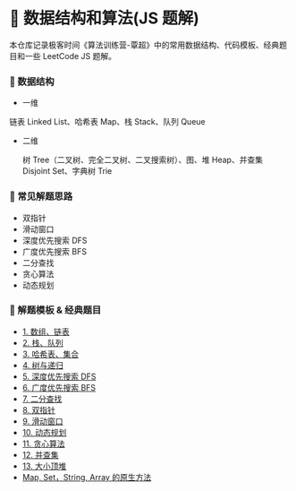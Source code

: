 # 🤔 数据结构和算法(JS 题解)

本仓库记录极客时间《算法训练营-覃超》中的常用数据结构、代码模板、经典题目和一些 LeetCode JS 题解。

### 💯 数据结构

- 一维

链表 Linked List、哈希表 Map、栈 Stack、队列 Queue

- 二维

  树 Tree（二叉树、完全二叉树、二叉搜索树）、图、堆 Heap、并查集 Disjoint Set、字典树 Trie

### 🌲 常见解题思路

- 双指针
- 滑动窗口
- 深度优先搜索 DFS
- 广度优先搜索 BFS
- 二分查找
- 贪心算法
- 动态规划

### 🤔 解题模板 & 经典题目

- [1. 数组、链表](https://github.com/ufresh2013/-algorithm015/blob/master/%E4%BB%A3%E7%A0%81%E6%A8%A1%E6%9D%BF/1.%20%E6%95%B0%E7%BB%84%E3%80%81%E9%93%BE%E8%A1%A8.md)
- [2. 栈、队列](https://github.com/ufresh2013/-algorithm015/blob/master/%E4%BB%A3%E7%A0%81%E6%A8%A1%E6%9D%BF/2.%20%E6%A0%88%E3%80%81%E9%98%9F%E5%88%97.md)
- [3. 哈希表、集合](https://github.com/ufresh2013/-algorithm015/blob/master/%E4%BB%A3%E7%A0%81%E6%A8%A1%E6%9D%BF/3.%20%E5%93%88%E5%B8%8C%E8%A1%A8%E3%80%81%E9%9B%86%E5%90%88.md)
- [4. 树与递归](https://github.com/ufresh2013/-algorithm015/blob/master/%E4%BB%A3%E7%A0%81%E6%A8%A1%E6%9D%BF/4.%20%E6%A0%91%E4%B8%8E%E9%80%92%E5%BD%92.md)
- [5. 深度优先搜索 DFS](https://github.com/ufresh2013/-algorithm015/blob/master/%E4%BB%A3%E7%A0%81%E6%A8%A1%E6%9D%BF/5.%20DFS%20%E6%B7%B1%E5%BA%A6%E4%BC%98%E5%85%88%E6%90%9C%E7%B4%A2.md)
- [6. 广度优先搜索 BFS](https://github.com/ufresh2013/-algorithm015/blob/master/%E4%BB%A3%E7%A0%81%E6%A8%A1%E6%9D%BF/6.%20BFS%20%E6%B7%B1%E5%BA%A6%E4%BC%98%E5%85%88%E6%90%9C%E7%B4%A2.md)
- [7. 二分查找](https://github.com/ufresh2013/-algorithm015/blob/master/%E4%BB%A3%E7%A0%81%E6%A8%A1%E6%9D%BF/7.%20%E4%BA%8C%E5%88%86%E6%9F%A5%E6%89%BE.md)
- [8. 双指针](https://github.com/ufresh2013/-algorithm015/blob/master/%E4%BB%A3%E7%A0%81%E6%A8%A1%E6%9D%BF/8.%20%E5%8F%8C%E6%8C%87%E9%92%88.md)
- [9. 滑动窗口](https://github.com/ufresh2013/-algorithm015/blob/master/%E4%BB%A3%E7%A0%81%E6%A8%A1%E6%9D%BF/9.%20%E6%BB%91%E5%8A%A8%E7%AA%97%E5%8F%A3.md)
- [10. 动态规划](https://github.com/ufresh2013/-algorithm015/blob/master/%E4%BB%A3%E7%A0%81%E6%A8%A1%E6%9D%BF/10.%20%E5%8A%A8%E6%80%81%E8%A7%84%E5%88%92.md)
- [11. 贪心算法](https://github.com/ufresh2013/-algorithm015/blob/master/%E4%BB%A3%E7%A0%81%E6%A8%A1%E6%9D%BF/11.%20%E8%B4%AA%E5%BF%83%E7%AE%97%E6%B3%95.md)
- [12. 并查集](https://github.com/ufresh2013/-algorithm015/blob/master/%E4%BB%A3%E7%A0%81%E6%A8%A1%E6%9D%BF/12.%E5%B9%B6%E6%9F%A5%E9%9B%86Trie.md)
- [13. 大小顶堆](https://github.com/ufresh2013/-algorithm015/blob/master/%E4%BB%A3%E7%A0%81%E6%A8%A1%E6%9D%BF/13.%20%E5%A4%A7%E5%B0%8F%E9%A1%B6%E5%A0%86.md)
- [Map, Set，String, Array 的原生方法](https://github.com/ufresh2013/-algorithm015/blob/master/%E4%BB%A3%E7%A0%81%E6%A8%A1%E6%9D%BF/14.%20JS%E5%B7%A5%E5%85%B7%E6%96%B9%E6%B3%95.md)
